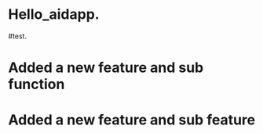 # Hello_aidapp.
#test.

# Added a new feature and sub function
# Added a new feature and sub feature

